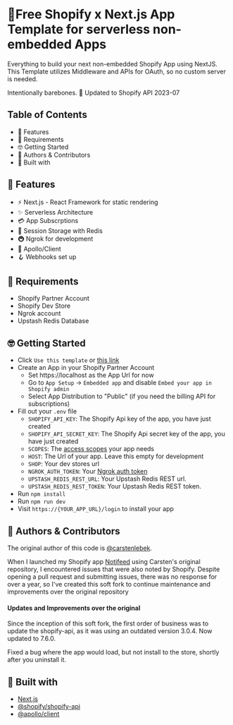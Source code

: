 # 🚀Free Shopify x Next.js App Template for serverless non-embedded Apps

Everything to build your next non-embedded Shopify App using NextJS.
This Template utilizes Middleware and APIs for OAuth, so no custom server is needed.

Intentionally barebones. 🦴
Updated to Shopify API 2023-07

## Table of Contents

- 🤩 Features
- 👀 Requirements
- 🤓 Getting Started
- 🚀 Authors & Contributors
- 🧰 Built with

## 🤩 Features

- ⚡ Next.js - React Framework for static rendering
- ✨ Serverless Architecture
- 💳 App Subscrptions
- 💾 Session Storage with Redis
- 🚇 Ngrok for development
- 🚀 Apollo/Client
- 🪝 Webhooks set up

## 👀 Requirements

- Shopify Partner Account
- Shopify Dev Store
- Ngrok account
- Upstash Redis Database

## 🤓 Getting Started

- Click `Use this template` or [this link](https://github.com/carstenlebek/shopify-non-embedded-app-template/generate)
- Create an App in your Shopify Partner Account
  - Set https://localhost as the App Url for now
  - Go to `App Setup` -> `Embedded app` and disable `Embed your app in Shopify admin`
  - Select App Distribution to "Public" (if you need the billing API for subscriptions)
- Fill out your `.env` file
  - `SHOPIFY_API_KEY`: The Shopify Api key of the app, you have just created
  - `SHOPIFY_API_SECRET_KEY`: The Shopify Api secret key of the app, you have just created
  - `SCOPES`: The [access scopes](https://shopify.dev/api/usage/access-scopes) your app needs
  - `HOST`: The Url of your app. Leave this empty for development
  - `SHOP`: Your dev stores url
  - `NGROK_AUTH_TOKEN`: Your [Ngrok auth token](https://dashboard.ngrok.com/get-started/your-authtoken)
  - `UPSTASH_REDIS_REST_URL`: Your Upstash Redis REST url.
  - `UPSTASH_REDIS_REST_TOKEN`: Your Upstash Redis REST token.
- Run `npm install`
- Run `npm run dev`
- Visit `https://{YOUR_APP_URL}/login` to install your app

## 🚀 Authors & Contributors

The original author of this code is [@carstenlebek](https://github.com/carstenlebek).

When I launched my Shopify app [Notifeed](https://apps.shopify.com/notifeed) using Carsten's original repository, I encountered issues that were also noted by Shopify. Despite opening a pull request and submitting issues, there was no response for over a year, so I've created this soft fork to continue maintenance and improvements over the original repository

#### Updates and Improvements over the original

Since the inception of this soft fork, the first order of business was to update the shopify-api, as it was using an outdated version 3.0.4. Now updated to 7.6.0.

Fixed a bug where the app would load, but not install to the store, shortly after you uninstall it.

## 🧰 Built with

- [Next.js](https://nextjs.org/)
- [@shopify/shopify-api](https://github.com/Shopify/shopify-node-api)
- [@apollo/client](https://www.apollographql.com/docs/react/)
